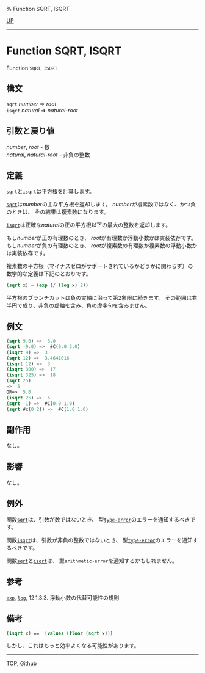 % Function SQRT, ISQRT

[UP](12.2.html)  

---

# Function **SQRT, ISQRT**


Function `SQRT`, `ISQRT`


## 構文

`sqrt` *number* => *root*  
`isqrt` *natural* => *natural-root*


## 引数と戻り値

*number*, *root* - 数  
*natural*, *natural-root* - 非負の整数


## 定義

[`sqrt`](12.2.sqrt.html)と[`isqrt`](12.2.sqrt.html)は平方根を計算します。

[`sqrt`](12.2.sqrt.html)は*number*の主な平方根を返却します。
*number*が複素数ではなく、かつ負のときは、
その結果は複素数になります。

[`isqrt`](12.2.sqrt.html)は正確な*natural*の正の平方根以下の最大の整数を返却します。

もし*number*が正の有理数のとき、
*root*が有理数か浮動小数かは実装依存です。
もし*number*が負の有理数のとき、
*root*が複素数の有理数か複素数の浮動小数かは実装依存です。

複素数の平方根（マイナスゼロがサポートされているかどうかに関わらず）の
数学的な定義は下記のとおりです。

```lisp
(sqrt x) = (exp (/ (log x) 2))
```

平方根のブランチカットは負の実軸に沿って第2象限に続きます。
その範囲は右半円で成り、非負の虚軸を含み、負の虚字句を含みません。


## 例文

```lisp
(sqrt 9.0) =>  3.0
(sqrt -9.0) =>  #C(0.0 3.0)
(isqrt 9) =>  3
(sqrt 12) =>  3.4641016
(isqrt 12) =>  3
(isqrt 300) =>  17
(isqrt 325) =>  18
(sqrt 25)
=>  5
OR=>  5.0
(isqrt 25) =>  5
(sqrt -1) =>  #C(0.0 1.0)
(sqrt #c(0 2)) =>  #C(1.0 1.0)
```


## 副作用

なし。


## 影響

なし。


## 例外

関数[`sqrt`](12.2.sqrt.html)は、引数が数ではないとき、
型[`type-error`](4.4.type-error.html)のエラーを通知するべきです。

関数[`isqrt`](12.2.sqrt.html)は、引数が非負の整数ではないとき、
型[`type-error`](4.4.type-error.html)のエラーを通知するべきです。

関数[`sqrt`](12.2.sqrt.html)と[`isqrt`](12.2.sqrt.html)は、
型`arithmetic-error`を通知するかもしれません。


## 参考

[`exp`](12.2.exp.html),
[`log`](12.2.log.html),
12.1.3.3. 浮動小数の代替可能性の規則


## 備考

```lisp
(isqrt x) ==  (values (floor (sqrt x))) 
```

しかし、これはもっと効率よくなる可能性があります。


---
[TOP](index.html),  [Github](https://github.com/nptcl/npt-japanese)

